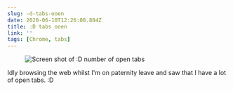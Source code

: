 ```yaml
---
slug: -d-tabs-ooen
date: 2020-06-10T12:26:08.884Z
title: :D tabs ooen
link: ''
tags: [Chrome, tabs]
---
```


<figure><img src="/images/2020-06-10--d-tabs-ooen-0.jpeg" alt="Screen shot of :D number of open tabs"></figure>

Idly browsing the web whilst I'm on paternity leave and saw that I have a lot of open tabs. :D

